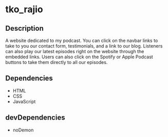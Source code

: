# tko_rajio

## Description
 A website dedicated to my podcast. You can click on the navbar links to take to you our contact form, testimonials, and a link to our blog. Listeners can also play our latest episodes right on the website through the embedded links. Users can also click on the Spotify or Apple Podcast buttons to take them directly to all our episodes.
 
 
## Dependencies
- HTML
- CSS
- JavaScript
 
 ## devDependencies
 - noDemon
